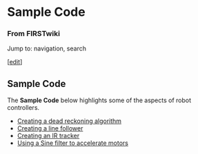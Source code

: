 # Sample Code

### From FIRSTwiki

Jump to: navigation, search

[[edit](/index.php?title=Sample_Code&action=edit&section=1 "Edit section:
Sample Code" )]

## Sample Code

The **Sample Code** below highlights some of the aspects of robot controllers.

  * [Creating a dead reckoning algorithm](/index.php/Creating_a_dead_reckoning_algorithm "Creating a dead reckoning algorithm" )
  * [Creating a line follower](/index.php?title=Creating_a_line_follower&action=edit "Creating a line follower" )
  * [Creating an IR tracker](/index.php?title=Creating_an_IR_tracker&action=edit "Creating an IR tracker" )
  * [Using a Sine filter to accelerate motors](/index.php?title=Using_a_Sine_filter_to_accelerate_motors&action=edit "Using a Sine filter to accelerate motors" )


